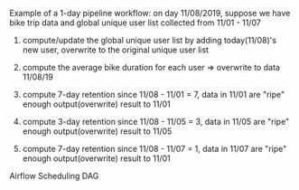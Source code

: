 Example of a 1-day pipeline workflow:
on day 11/08/2019, suppose we have bike trip data and global unique user list collected from 11/01 - 11/07

1. compute/update the global unique user list by adding today(11/08)'s new user, overwrite to the original unique user list 

2. compute the average bike duration for each user => overwrite to data 11/08/19

3. compute 7-day retention since 11/08 - 11/01 = 7, data in 11/01 are "ripe" enough output(overwrite) result to 11/01 

4. compute 3-day retention since 11/08 - 11/05 = 3, data in 11/05 are "ripe" enough output(overwrite) result to 11/05

5. compute 7-day retention since 11/08 - 11/07 = 1, data in 11/07 are "ripe" enough output(overwrite) result to 11/01  

Airflow Scheduling DAG



